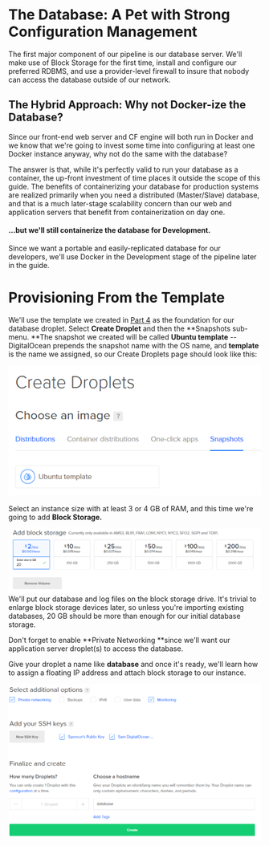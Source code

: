 # The Database: A Pet with Strong Configuration Management

The first major component of our pipeline is our database server. We'll make use of Block Storage for the first time, install and configure our preferred RDBMS, and use a provider-level firewall to insure that nobody can access the database outside of our network.

## The Hybrid Approach: Why not Docker-ize the Database?

Since our front-end web server and CF engine will both run in Docker and we know that we're going to invest some time into configuring at least one Docker instance anyway, why not do the same with the database?

The answer is that, while it's perfectly valid to run your database as a container, the up-front investment of time places it outside the scope of this guide. The benefits of containerizing your database for production systems are realized primarily when you need a distributed \(Master/Slave\) database, and that is a much later-stage scalability concern than our web and application servers that benefit from containerization on day one.

#### ...but we'll still containerize the database for Development.

Since we want a portable and easily-replicated database for our developers, we'll use Docker in the Development stage of the pipeline later in the guide.

# Provisioning From the Template

We'll use the template we created in [Part 4](//part4-ourFirstVM/chapter1.md) as the foundation for our database droplet.  Select **Create Droplet** and then the **Snapshots sub-menu. **The snapshot we created will be called **Ubuntu template** -- DigitalOcean prepends the snapshot name with the OS name, and **template** is the name we assigned, so our Create Droplets page should look like this:

![](/assets/snip_20180322114159.png)

Select an instance size with at least 3 or 4 GB of RAM, and this time we're going to add **Block Storage.**

![](/assets/snip_20180322124340.png)We'll put our database and log files on the block storage drive. It's trivial to enlarge block storage devices later, so unless you're importing existing databases, 20 GB should be more than enough for our initial database storage.

Don't forget to enable **Private Networking **since we'll want our application server droplet\(s\) to access the database.

Give your droplet a name like **database** and once it's ready, we'll learn how to assign a floating IP address and attach block storage to our instance.

![](/assets/snip_20180322130047.png)

